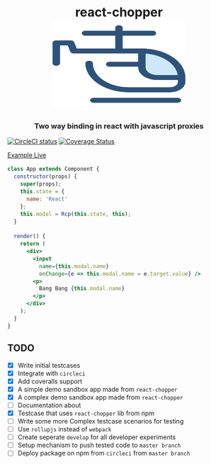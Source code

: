 <h1 align="center">
react-chopper
<br>
<img src="helicopter.svg" alt="downshift logo" title="downshift logo" width="300" height="200"/>
</h1>

<h3 align="center">Two way binding in react with javascript proxies</h3>

[![CircleCI status](https://circleci.com/gh/pawarvijay/react-chopper/tree/master.svg?style=shield&circle-token=:circle-token)](https://circleci.com/gh/pawarvijay/react-chopper/tree/master)
[![Coverage Status](https://coveralls.io/repos/github/pawarvijay/react-chopper/badge.svg?branch=master&style=flat)](https://coveralls.io/github/pawarvijay/react-chopper?branch=master)


[Example Live](https://stackblitz.com/edit/simple-react-chopper)

```jsx
class App extends Component {
  constructor(props) {
    super(props);
    this.state = {
      name: 'React'
    };
    this.modal = Rcp(this.state, this);
  }

  render() {
    return (
      <div>
        <input
          name={this.modal.name}
          onChange={e => this.modal.name = e.target.value} />
        <p>
          Bang Bang {this.modal.name}
        </p>
      </div>
    );
  }
}
```

## TODO

- [x] Write initial testcases
- [x] Integrate with `circleci`
- [x] Add coveralls support
- [x] A simple demo sandbox app made from `react-chopper`
- [x] A complex demo sandbox app made from `react-chopper`
- [ ] Documentation about
- [x] Testcase that uses `react-chopper` lib from npm
- [ ] Write some more Complex testcase scenarios for testing
- [ ] Use `rollupjs` instead of `webpack`
- [ ] Create seperate `develop` for all developer experiments
- [ ] Setup mechanism to push tested code to `master branch` 
- [ ] Deploy package on npm from `circleci` from `master branch`
